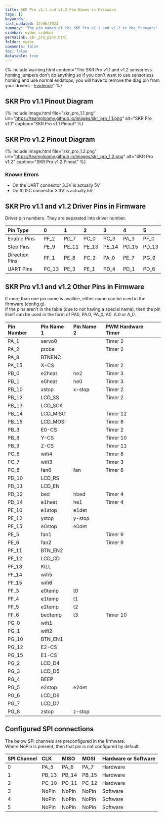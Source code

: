 ```yaml
---
title: SKR Pro v1.1 and v1.2 Pin Names in Firmware
tags: []
keywords: 
last_updated: 12/06/2023
summary: "The pin names of the SKR Pro v1.1 and v1.2 in the firmware"
sidebar: mydoc_sidebar
permalink: skr_pro_pins.html
folder: mydoc
comments: false
toc: false
datatable: true
---
```


{% include warning.html content="The SKR Pro v1.1 and v1.2 sensorless homing jumpers don't do anything so if you don't want to use sensorless homing and use normal endstops, you will have to remove the diag pin from your drivers - [Evidence](https://github.com/bigtreetech/BIGTREETECH-GTR-V1.0/issues/12)" %}

## SKR Pro v1.1 Pinout Diagram

{% include image.html file="skr_pro_1.1.png" url="https://teamgloomy.github.io/images/skr_pro_1.1.png" alt="SKR Pro v1.1" caption="SKR Pro v1.1 Pinout" %}

## SKR Pro v1.2 Pinout Diagram

{% include image.html file="skr_pro_1.2.png" url="https://teamgloomy.github.io/images/skr_pro_1.2.png" alt="SKR Pro v1.2" caption="SKR Pro v1.2 Pinout" %}

### Known Errors
* On the UART connector 3.3V is actually 5V
* On th I2C connector 3.3V is actually 5V


## SKR Pro v1.1 and v1.2 Driver Pins in Firmware

Driver pin numbers. They are separated into driver number.

<div class="datatable-begin"></div>

|Pin Type|0|1|2|3|4|5|
| :------------- |:-------------|:-------------|:-------------|:-------------|:-------------|:-----|
|Enable Pins|PF_2|PD_7|PC_0|PC_3|PA_3|PF_0|
|Step Pins|PE_9|PE_11|PE_13|PE_14|PD_15|PD_13|
|Direction Pins|PF_1|PE_8|PC_2|PA_0|PE_7|PG_9|
|UART Pins|PC_13|PE_3|PE_1|PD_4|PD_1|PD_6|

<div class="datatable-end"></div>

## SKR Pro v1.1 and v1.2 Other Pins in Firmware 

If more than one pin name is availble, either name can be used in the firmware (config.g).  
If the pins aren't in the table (due to not having a special name), then the pin itself can be used in the form of PA0, PA.0, PA_0, A0, A.0 or A_0.  

<div class="datatable-begin"></div>

|Pin Number|Pin Name 1|Pin Name 2|PWM Hardware Timer|
| :------------- |:-------------|:-------------|:-------------|
|PA_1| servo0||Timer 2|
|PA_2| probe||Timer 2|
|PA_8|BTNENC|||
|PA_15| X-CS||Timer 2|
|PB_0| e2heat|he2|Timer 3|
|PB_1| e0heat|he0|Timer 3|
|PB_10| xstop|x-stop|Timer 2|
|PB_12|LCD_SS||Timer 2|
|PB_13|LCD_SCK|||
|PB_14|LCD_MISO||Timer 12|
|PB_15|LCD_MOSI||Timer 8|
|PB_3| E0-CS||Timer 2|
|PB_8| Y-CS||Timer 10|
|PB_9| Z-CS||Timer 11|
|PC_6| wifi4||Timer 8|
|PC_7| wifi3||Timer 3|
|PC_8| fan0|fan|Timer 8|
|PD_10|LCD_RS|||
|PD_11|LCD_EN|||
|PD_12| bed|hbed|Timer 4|
|PD_14| e1heat|he1|Timer 4|
|PE_10| e1stop|e1det||
|PE_12| ystop|y-stop||
|PE_15| e0stop|e0det||
|PE_5| fan1||Timer 9|
|PE_6| fan2||Timer 9|
|PF_11|BTN_EN2|||
|PF_12|LCD_CD|||
|PF_13|KILL|||
|PF_14| wifi5|||
|PF_15| wifi6|||
|PF_3| e0temp|t0||
|PF_4| e1temp|t1||
|PF_5| e2temp|t2||
|PF_6| bedtemp|t3|Timer 10|
|PG_0| wifi1|||
|PG_1| wifi2|||
|PG_10|BTN_EN1|||
|PG_12| E2-CS|||
|PG_15| E1-CS|||
|PG_2|LCD_D4|||
|PG_3|LCD_D5|||
|PG_4| BEEP|||
|PG_5| e2stop|e2det||
|PG_6|LCD_D6|||
|PG_7|LCD_D7|||
|PG_8| zstop|z-stop||

<div class="datatable-end"></div>

## Configured SPI connections

The below SPI channels are preconfigured in the firmware.  
Where NoPin is present, then that pin is not configured by default.  

<div class="datatable-begin"></div>

|SPI Channel| CLK | MISO | MOSI | Hardware or Software |
| :------------- |:-------------|:-------------|:-------------|:-------------|
|0|PA_5|PA_6|PA_7|Hardware|
|1|PB_13|PB_14|PB_15|Hardware|
|2|PC_10|PC_11|PC_12|Hardware|
|3|NoPin|NoPin|NoPin|Software|
|4|NoPin|NoPin|NoPin|Software|
|5|NoPin|NoPin|NoPin|Software|

<div class="datatable-end"></div>